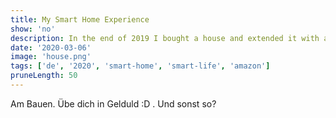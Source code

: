 ```yaml
---
title: My Smart Home Experience
show: 'no'
description: In the end of 2019 I bought a house and extended it with a lot cool and cost saving smart home devices/
date: '2020-03-06'
image: 'house.png'
tags: ['de', '2020', 'smart-home', 'smart-life', 'amazon']
pruneLength: 50
---
```


Am Bauen. Übe dich in Gelduld :D . Und sonst so?